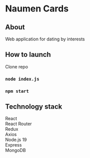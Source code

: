 # Naumen Cards

## About

Web application for dating by interests

## How to launch
Clone repo
### `node index.js`
### `npm start`

## Technology stack
React<br>
React Router<br>
Redux<br>
Axios<br>
Node.js 19<br>
Express<br>
MongoDB<br>